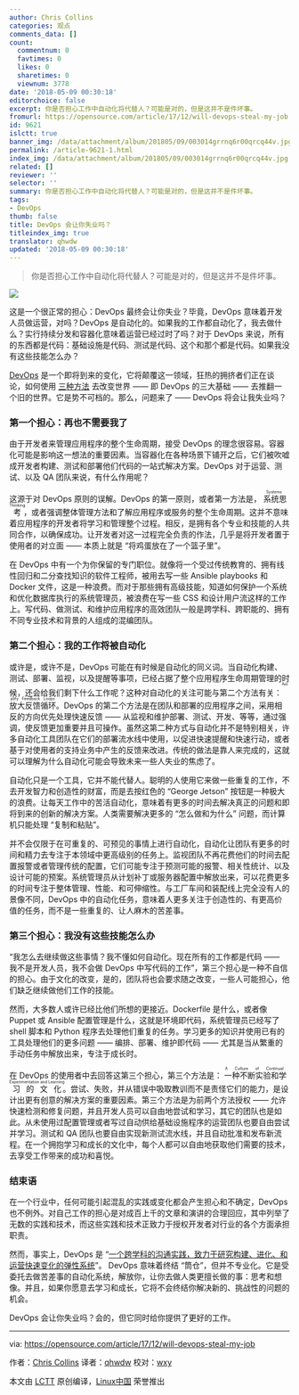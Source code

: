 ```yaml
---
author: Chris Collins
categories: 观点
comments_data: []
count:
  commentnum: 0
  favtimes: 0
  likes: 0
  sharetimes: 0
  viewnum: 3778
date: '2018-05-09 00:30:18'
editorchoice: false
excerpt: 你是否担心工作中自动化将代替人？可能是对的，但是这并不是件坏事。
fromurl: https://opensource.com/article/17/12/will-devops-steal-my-job
id: 9621
islctt: true
banner_img: /data/attachment/album/201805/09/003014grrnq6r00qrcq44v.jpg
permalink: /article-9621-1.html
index_img: /data/attachment/album/201805/09/003014grrnq6r00qrcq44v.jpg.thumb.jpg
related: []
reviewer: ''
selector: ''
summary: 你是否担心工作中自动化将代替人？可能是对的，但是这并不是件坏事。
tags:
- DevOps
thumb: false
title: DevOps 会让你失业吗？
titleindex_img: true
translator: qhwdw
updated: '2018-05-09 00:30:18'
---
```



> 
> 你是否担心工作中自动化将代替人？可能是对的，但是这并不是件坏事。
> 
> 
> 


![](/data/attachment/album/201805/09/003014grrnq6r00qrcq44v.jpg)


这是一个很正常的担心：DevOps 最终会让你失业？毕竟，DevOps 意味着开发人员做运营，对吗？DevOps 是自动化的。如果我的工作都自动化了，我去做什么？实行持续分发和容器化意味着运营已经过时了吗？对于 DevOps 来说，所有的东西都是代码：基础设施是代码、测试是代码、这个和那个都是代码。如果我没有这些技能怎么办？


[DevOps](https://opensource.com/resources/devops) 是一个即将到来的变化，它将颠覆这一领域，狂热的拥挤者们正在谈论，如何使用 [三种方法](http://itrevolution.com/the-three-ways-principles-underpinning-devops/) 去改变世界 —— 即 DevOps 的三大基础 —— 去推翻一个旧的世界。它是势不可档的。那么，问题来了 —— DevOps 将会让我失业吗？


### 第一个担心：再也不需要我了


由于开发者来管理应用程序的整个生命周期，接受 DevOps 的理念很容易。容器化可能是影响这一想法的重要因素。当容器化在各种场景下铺开之后，它们被吹嘘成开发者构建、测试和部署他们代码的一站式解决方案。DevOps 对于运营、测试、以及 QA 团队来说，有什么作用呢？


这源于对 DevOps 原则的误解。DevOps 的第一原则，或者第一方法是，<ruby> 系统思考 <rt>  Systems Thinking </rt></ruby>，或者强调整体管理方法和了解应用程序或服务的整个生命周期。这并不意味着应用程序的开发者将学习和管理整个过程。相反，是拥有各个专业和技能的人共同合作，以确保成功。让开发者对这一过程完全负责的作法，几乎是将开发者置于使用者的对立面 —— 本质上就是 “将鸡蛋放在了一个篮子里”。


在 DevOps 中有一个为你保留的专门职位。就像将一个受过传统教育的、拥有线性回归和二分查找知识的软件工程师，被用去写一些 Ansible playbooks 和 Docker 文件，这是一种浪费。而对于那些拥有高级技能，知道如何保护一个系统和优化数据库执行的系统管理员，被浪费在写一些 CSS 和设计用户流这样的工作上。写代码、做测试、和维护应用程序的高效团队一般是跨学科、跨职能的、拥有不同专业技术和背景的人组成的混编团队。


### 第二个担心：我的工作将被自动化


或许是，或许不是，DevOps 可能在有时候是自动化的同义词。当自动化构建、测试、部署、监视，以及提醒等事项，已经占据了整个应用程序生命周期管理的时候，还会给我们剩下什么工作呢？这种对自动化的关注可能与第二个方法有关：<ruby> 放大反馈循环 <rt>  Amplify Feedback Loops </rt></ruby>。DevOps 的第二个方法是在团队和部署的应用程序之间，采用相反的方向优先处理快速反馈 —— 从监视和维护部署、测试、开发、等等，通过强调，使反馈更加重要并且可操作。虽然这第二种方式与自动化并不是特别相关，许多自动化工具团队在它们的部署流水线中使用，以促进快速提醒和快速行动，或者基于对使用者的支持业务中产生的反馈来改进。传统的做法是靠人来完成的，这就可以理解为什么自动化可能会导致未来一些人失业的焦虑了。


自动化只是一个工具，它并不能代替人。聪明的人使用它来做一些重复的工作，不去开发智力和创造性的财富，而是去按红色的 “George Jetson” 按钮是一种极大的浪费。让每天工作中的苦活自动化，意味着有更多的时间去解决真正的问题和即将到来的创新的解决方案。人类需要解决更多的 “怎么做和为什么” 问题，而计算机只能处理 “复制和粘贴”。


并不会仅限于在可重复的、可预见的事情上进行自动化，自动化让团队有更多的时间和精力去专注于本领域中更高级别的任务上。监视团队不再花费他们的时间去配置报警或者管理传统的配置，它们可能专注于预测可能的报警、相关性统计、以及设计可能的预案。系统管理员从计划补丁或服务器配置中解放出来，可以花费更多的时间专注于整体管理、性能、和可伸缩性。与工厂车间和装配线上完全没有人的景像不同，DevOps 中的自动化任务，意味着人更多关注于创造性的、有更高价值的任务，而不是一些重复的、让人麻木的苦差事。


### 第三个担心：我没有这些技能怎么办


“我怎么去继续做这些事情？我不懂如何自动化。现在所有的工作都是代码 —— 我不是开发人员，我不会做 DevOps 中写代码的工作”，第三个担心是一种不自信的担心。由于文化的改变，是的，团队将也会要求随之改变，一些人可能担心，他们缺乏继续做他们工作的技能。


然而，大多数人或许已经比他们所想的更接近。Dockerfile 是什么，或者像 Puppet 或 Ansible 配置管理是什么，这就是环境即代码，系统管理员已经写了 shell 脚本和 Python 程序去处理他们重复的任务。学习更多的知识并使用已有的工具处理他们的更多问题 —— 编排、部署、维护即代码 —— 尤其是当从繁重的手动任务中解放出来，专注于成长时。


在 DevOps 的使用者中去回答这第三个担心，第三个方法是：<ruby> 一种不断实验和学习的文化 <rt>  A Culture of Continual Experimentation and Learning </rt></ruby>。尝试、失败，并从错误中吸取教训而不是责怪它们的能力，是设计出更有创意的解决方案的重要因素。第三个方法是为前两个方法授权 —— 允许快速检测和修复问题，并且开发人员可以自由地尝试和学习，其它的团队也是如此。从未使用过配置管理或者写过自动供给基础设施程序的运营团队也要自由尝试并学习。测试和 QA 团队也要自由实现新测试流水线，并且自动批准和发布新流程。在一个拥抱学习和成长的文化中，每个人都可以自由地获取他们需要的技术，去享受工作带来的成功和喜悦。


### 结束语


在一个行业中，任何可能引起混乱的实践或变化都会产生担心和不确定，DevOps 也不例外。对自己工作的担心是对成百上千的文章和演讲的合理回应，其中列举了无数的实践和技术，而这些实践和技术正致力于授权开发者对行业的各个方面承担职责。


然而，事实上，DevOps 是 “[一个跨学科的沟通实践，致力于研究构建、进化、和运营快速变化的弹性系统](https://theagileadmin.com/what-is-devops/)”。 DevOps 意味着终结 “筒仓”，但并不专业化。它是受委托去做苦差事的自动化系统，解放你，让你去做人类更擅长做的事：思考和想像。并且，如果你愿意去学习和成长，它将不会终结你解决新的、挑战性的问题的机会。


DevOps 会让你失业吗？会的，但它同时给你提供了更好的工作。




---


via: <https://opensource.com/article/17/12/will-devops-steal-my-job>


作者：[Chris Collins](https://opensource.com/users/clcollins) 译者：[qhwdw](https://github.com/qhwdw) 校对：[wxy](https://github.com/wxy)


本文由 [LCTT](https://github.com/LCTT/TranslateProject) 原创编译，[Linux中国](https://linux.cn/) 荣誉推出